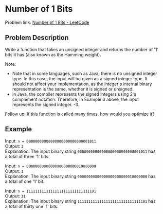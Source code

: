 # Number of 1 Bits

Problem link: [Number of 1 Bits - LeetCode](https://leetcode.com/problems/number-of-1-bits/description/)

## Problem Description

Write a function that takes an unsigned integer and returns the number of '1' bits it has (also known as the Hamming weight).

Note:

- Note that in some languages, such as Java, there is no unsigned integer type. In this case, the input will be given as a signed integer type. It should not affect your implementation, as the integer's internal binary representation is the same, whether it is signed or unsigned.
- In Java, the compiler represents the signed integers using 2's complement notation. Therefore, in Example 3 above, the input represents the signed integer. -3.

Follow up: If this function is called many times, how would you optimize it?

## Example

Input: `n = 00000000000000000000000000001011`  
Output: `3`  
Explanation: The input binary string `00000000000000000000000000001011` has a total of three '1' bits.

Input: `n = 00000000000000000000000010000000`  
Output: `1`  
Explanation: The input binary string `00000000000000000000000010000000` has a total of one '1' bit.

Input: `n = 11111111111111111111111111111101`  
Output: `31`  
Explanation: The input binary string `11111111111111111111111111111101` has a total of thirty one '1' bits.
